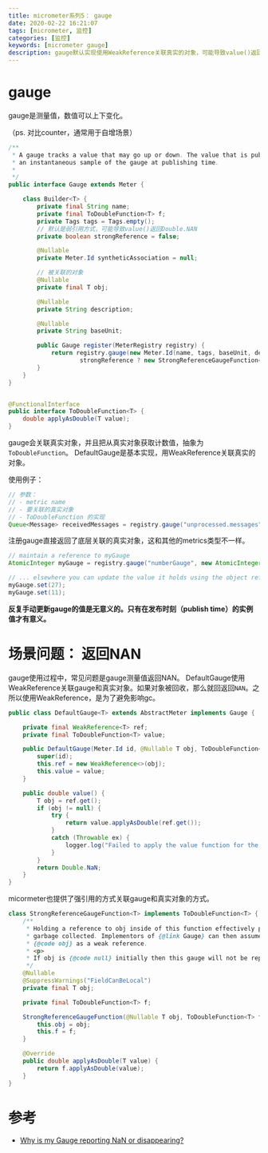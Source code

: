 ```yaml
---
title: micrometer系列5： gauge
date: 2020-02-22 16:21:07
tags: [micrometer, 监控]
categories: [监控]
keywords: [micrometer gauge]
description: gauge默认实现使用WeakReference关联真实的对象，可能导致value()返回NAN。
---
```


# gauge 

gauge是测量值，数值可以上下变化。
<!-- more -->
（ps. 对比counter，通常用于自增场景）
```java
/**
 * A gauge tracks a value that may go up or down. The value that is published for gauges is
 * an instantaneous sample of the gauge at publishing time.
 *
 */
public interface Gauge extends Meter {

    class Builder<T> {
        private final String name;
        private final ToDoubleFunction<T> f;
        private Tags tags = Tags.empty();
        // 默认是弱引用方式，可能导致value()返回Double.NAN
        private boolean strongReference = false;

        @Nullable
        private Meter.Id syntheticAssociation = null;

        // 被关联的对象
        @Nullable
        private final T obj;

        @Nullable
        private String description;

        @Nullable
        private String baseUnit;

        public Gauge register(MeterRegistry registry) {
            return registry.gauge(new Meter.Id(name, tags, baseUnit, description, Type.GAUGE, syntheticAssociation), obj,
                    strongReference ? new StrongReferenceGaugeFunction<>(obj, f) : f);
        }        
    }
}


@FunctionalInterface
public interface ToDoubleFunction<T> {
    double applyAsDouble(T value);
}    
```
gauge会关联真实对象，并且把从真实对象获取计数值，抽象为`ToDoubleFunction`。
DefaultGauge是基本实现，用WeakReference关联真实的对象。

使用例子：
```java
// 参数： 
// - metric name
// - 要关联的真实对象
// - ToDoubleFunction 的实现
Queue<Message> receivedMessages = registry.gauge("unprocessed.messages", new ConcurrentLinkedQueue<>(), ConcurrentLinkedQueue::size);
```
注册gauge直接返回了底层关联的真实对象，这和其他的metrics类型不一样。


```java
// maintain a reference to myGauge
AtomicInteger myGauge = registry.gauge("numberGauge", new AtomicInteger(0));

// ... elsewhere you can update the value it holds using the object reference
myGauge.set(27);
myGauge.set(11);
```
**反复手动更新gauge的值是无意义的。只有在发布时刻（publish time）的实例值才有意义。**

# 场景问题： 返回NAN

gauge使用过程中，常见问题是gauge测量值返回NAN。
DefaultGauge使用WeakReference关联gauge和真实对象。如果对象被回收，那么就回返回`NAN`。之所以使用WeakReference，是为了避免影响gc。

```java
public class DefaultGauge<T> extends AbstractMeter implements Gauge {

    private final WeakReference<T> ref;
    private final ToDoubleFunction<T> value;

    public DefaultGauge(Meter.Id id, @Nullable T obj, ToDoubleFunction<T> value) {
        super(id);
        this.ref = new WeakReference<>(obj);
        this.value = value;
    }

    public double value() {
        T obj = ref.get();
        if (obj != null) {
            try {
                return value.applyAsDouble(ref.get());
            }
            catch (Throwable ex) {
                logger.log("Failed to apply the value function for the gauge '" + getId().getName() + "'.", ex);
            }
        }
        return Double.NaN;
    }    
}
```

micormeter也提供了强引用的方式关联gauge和真实对象的方式。
```java
class StrongReferenceGaugeFunction<T> implements ToDoubleFunction<T> {
    /**
     * Holding a reference to obj inside of this function effectively prevents it from being
     * garbage collected. Implementors of {@link Gauge} can then assume that they should hold
     * {@code obj} as a weak reference.
     * <p>
     * If obj is {@code null} initially then this gauge will not be reported.
     */
    @Nullable
    @SuppressWarnings("FieldCanBeLocal")
    private final T obj;

    private final ToDoubleFunction<T> f;

    StrongReferenceGaugeFunction(@Nullable T obj, ToDoubleFunction<T> f) {
        this.obj = obj;
        this.f = f;
    }

    @Override
    public double applyAsDouble(T value) {
        return f.applyAsDouble(value);
    }
}
```

# 参考

- [Why is my Gauge reporting NaN or disappearing?](https://micrometer.io/docs/concepts#_why_is_my_gauge_reporting_nan_or_disappearing)
